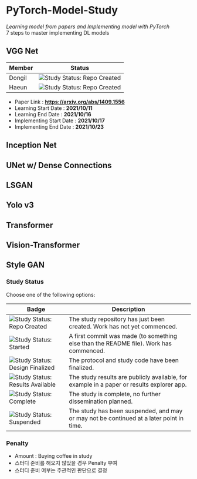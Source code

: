 # PyTorch-Model-Study
*Learning model from papers and Implementing model with PyTorch*  
7 steps to master implementing DL models

## VGG Net

| Member | Status |
| ------- | ----------- |
| Dongil | <img src="https://img.shields.io/badge/Study%20Status-Repo%20Created-lightgray.svg" alt="Study Status: Repo Created"> |
| Haeun | <img src="https://img.shields.io/badge/Study%20Status-Repo%20Created-lightgray.svg" alt="Study Status: Repo Created"> |


- Paper Link : **https://arxiv.org/abs/1409.1556**
- Learning Start Date : **2021/10/11**
- Learning End Date : **2021/10/16**
- Implementing Start Date : **2021/10/17**
- Implementing End Date : **2021/10/23**




## Inception Net
## UNet w/ Dense Connections
## LSGAN

## Yolo v3
## Transformer
## Vision-Transformer
## Style GAN

### Study Status

Choose one of the following options:

| Badge             | Description                          |
| ----------------- | ------------------------------------ |
| <img src="https://img.shields.io/badge/Study%20Status-Repo%20Created-lightgray.svg" alt="Study Status: Repo Created"> | The study repository has just been created. Work has not yet commenced. | 
| <img src="https://img.shields.io/badge/Study%20Status-Started-blue.svg" alt="Study Status: Started"> | A first commit was made (to something else than the README file). Work has commenced. |
| <img src="https://img.shields.io/badge/Study%20Status-Design%20Finalized-brightgreen.svg" alt="Study Status: Design Finalized"> | The protocol and study code have been finalized. | 
| <img src="https://img.shields.io/badge/Study%20Status-Results%20Available-yellow.svg" alt="Study Status: Results Available"> | The study results are publicly available, for example in a paper or results explorer app. | 
| <img src="https://img.shields.io/badge/Study%20Status-Complete-orange.svg" alt="Study Status: Complete"> | The study is complete, no further dissemination planned. | 
| <img src="https://img.shields.io/badge/Study%20Status-Suspended-red.svg" alt="Study Status: Suspended"> | The study has been suspended, and may or may not be continued at a later point in time. | 

### Penalty
- Amount : Buying coffee in study
- 스터디 준비를 해오지 않았을 경우 Penalty 부여
- 스터디 준비 여부는 주관적인 판단으로 결정